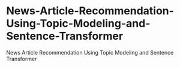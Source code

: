 # News-Article-Recommendation-Using-Topic-Modeling-and-Sentence-Transformer
News Article Recommendation Using Topic Modeling and Sentence Transformer
